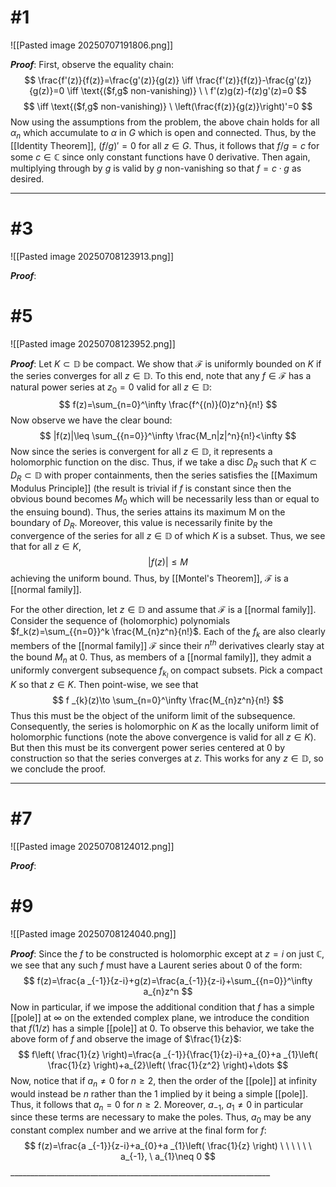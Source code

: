 # #1
![[Pasted image 20250707191806.png]]

***Proof***: First, observe the equality chain:
$$
\frac{f'(z)}{f(z)}=\frac{g'(z)}{g(z)} \iff \frac{f'(z)}{f(z)}-\frac{g'(z)}{g(z)}=0 \iff \text{($f,g$ non-vanishing)} \ \ f'(z)g(z)-f(z)g'(z)=0
$$
$$
\iff \text{($f,g$ non-vanishing)} \ \left(\frac{f(z)}{g(z)}\right)'=0
$$
Now using the assumptions from the problem, the above chain holds for all $\alpha_{n}$ which accumulate to $\alpha$ in $G$ which is open and connected. Thus, by the [[Identity Theorem]], $(f/g)'=0$ for all $z\in G$. Thus, it follows that $f/g=c$ for some $c\in\mathbb{C}$ since only constant functions have 0 derivative. Then again, multiplying through by $g$ is valid by $g$ non-vanishing so that $f=c\cdot g$ as desired. $$\tag*{$\blacksquare$}$$
_________________________________________________________________ 

# #3
![[Pasted image 20250708123913.png]]

***Proof***: 

# #5
![[Pasted image 20250708123952.png]]

***Proof***: Let $K\subset \mathbb{D}$ be compact. We show that $\mathcal{F}$ is uniformly bounded on $K$ if the series converges for all $z\in\mathbb{D}$. To this end, note that any $f\in \mathcal{F}$ has a natural power series at $z_{0}=0$ valid for all $z\in\mathbb{D}$:
$$
f(z)=\sum_{n=0}^\infty \frac{f^{(n)}(0)z^n}{n!}
$$
Now observe we have the clear bound:
$$
|f(z)|\leq \sum_{{n=0}}^\infty \frac{M_n|z|^n}{n!}<\infty
$$
Now since the series is convergent for all $z\in\mathbb{D}$, it represents a holomorphic function on the disc. Thus, if we take a disc $D_R$ such that $K\subset D_R \subset \mathbb{D}$ with proper containments, then the series satisfies the [[Maximum Modulus Principle]] (the result is trivial if $f$ is constant since then the obvious bound becomes $M_0$ which will be necessarily less than or equal to the ensuing bound). Thus, the series attains its maximum M on the boundary of $D_R$. Moreover, this value is necessarily finite by the convergence of the series for all $z\in \mathbb{D}$ of which $K$ is a subset. Thus, we see that for all $z\in K$, 
$$
|f(z)|\leq M
$$
achieving the uniform bound. Thus, by [[Montel's Theorem]], $\mathcal{F}$ is a [[normal family]].

For the other direction, let $z\in\mathbb{D}$ and assume that $\mathcal{F}$ is a [[normal family]]. Consider the sequence of (holomorphic) polynomials $f_k(z)=\sum_{{n=0}}^k \frac{M_{n}z^n}{n!}$. Each of the $f_k$ are also clearly members of the [[normal family]] $\mathcal{F}$ since their $n^{th}$ derivatives clearly stay at the bound $M_n$ at 0. Thus, as members of a [[normal family]], they admit a uniformly convergent subsequence $f_{k_l}$ on compact subsets. Pick a compact $K$ so that $z\in K$. Then point-wise, we see that 
$$
f _{k}(z)\to \sum_{n=0}^\infty \frac{M_{n}z^n}{n!} 
$$
Thus this must be the object of the uniform limit of the subsequence. Consequently, the series is holomorphic on $K$ as the locally uniform limit of holomorphic functions (note the above convergence is valid for all $z\in K$). But then this must be its convergent power series centered at 0 by construction so that the series converges at $z$. This works for any $z\in\mathbb{D}$, so we conclude the proof. $$\tag*{$\blacksquare$}$$ 
_________________________________________________________________ 


# #7
![[Pasted image 20250708124012.png]]

***Proof***: 

# #9

![[Pasted image 20250708124040.png]]

***Proof***: Since the $f$ to be constructed is holomorphic except at $z=i$ on just $\mathbb{C}$, we see that any such $f$ must have a Laurent series about 0 of the form:
$$
f(z)=\frac{a _{-1}}{z-i}+g(z)=\frac{a_{-1}}{z-i}+\sum_{{n=0}}^\infty a_{n}z^n
$$
Now in particular, if we impose the additional condition that $f$ has a simple [[pole]] at $\infty$ on the extended complex plane, we introduce the condition that $f(1/z)$ has a simple [[pole]] at 0. To observe this behavior, we take the above form of $f$ and observe the image of $\frac{1}{z}$:
$$
f\left( \frac{1}{z} \right)=\frac{a _{-1}}{\frac{1}{z}-i}+a_{0}+a _{1}\left( \frac{1}{z} \right)+a_{2}\left( \frac{1}{z^2} \right)+\dots
$$
Now, notice that if $a_n\neq0$ for $n\geq2$, then the order of the [[pole]] at infinity would instead be $n$ rather than the 1 implied by it being a simple [[pole]]. Thus, it follows that $a_n=0$ for $n\geq2$. Moreover, $a_{-1}, \ a_1\neq0$ in particular since these terms are necessary to make the poles. Thus, $a_0$ may be any constant complex number and we arrive at the final form for $f$:
$$
f(z)=\frac{a _{-1}}{z-i}+a_{0}+a _{1}\left( \frac{1}{z} \right) \ \ \ \ \ \ a_{-1}, \ a_{1}\neq 0
$$
$$\tag*{$\blacksquare$}$$ _________________________________________________________________ 

